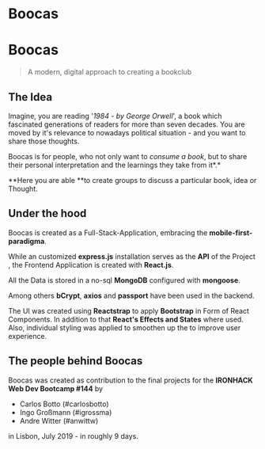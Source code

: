 # Boocas

# Boocas

> A modern, digital approach to creating a bookclub

## The Idea

Imagine, you are reading '*1984 - by George Orwell*', a book which fascinated generations of readers for more than seven decades. You are moved by it's relevance to nowadays political situation - and you want to share those thoughts.

Boocas is for people, who not only want to *consume a book*, but to share their personal interpretation and the learnings they take from it*.*

 **Here you are able **to create groups to discuss a particular book, idea or Thought. 

## Under the hood

Boocas is created as a Full-Stack-Application, embracing the **mobile-first-paradigma**.

While an customized **express.js** installation serves as the **API** of the Project , the Frontend Application is created with **React.js**. 

All the Data is stored in a no-sql **MongoDB** configured with **mongoose**.

Among others **bCrypt**, **axios** and **passport** have been used in the backend.

The UI was created using **Reactstrap** to apply **Bootstrap** in Form of React Components. In addition to that **React's Effects and States** where used. Also, individual styling was applied to smoothen up the to improve user experience.

## The people behind Boocas

Boocas was created as contribution to the final projects for the 
**IRONHACK Web Dev Bootcamp #144** by

- Carlos Botto (#carlosbotto)
- Ingo Großmann (#igrossma)
- Andre Witter  (#anwittw)

in Lisbon, July 2019 - in roughly 9 days.